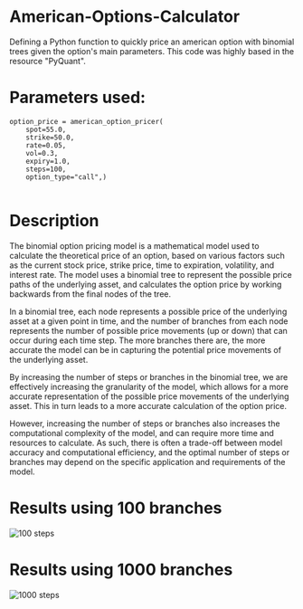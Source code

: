 # American-Options-Calculator
Defining a Python function to quickly price an american option with binomial trees given the option's main parameters. This code was highly based in the resource "PyQuant".


# Parameters used:

```
option_price = american_option_pricer(
    spot=55.0,
    strike=50.0,
    rate=0.05,
    vol=0.3,
    expiry=1.0,
    steps=100,
    option_type="call",)
    
```

# Description
The binomial option pricing model is a mathematical model used to calculate the theoretical price of an option, based on various factors such as the current stock price, strike price, time to expiration, volatility, and interest rate. The model uses a binomial tree to represent the possible price paths of the underlying asset, and calculates the option price by working backwards from the final nodes of the tree.

In a binomial tree, each node represents a possible price of the underlying asset at a given point in time, and the number of branches from each node represents the number of possible price movements (up or down) that can occur during each time step. The more branches there are, the more accurate the model can be in capturing the potential price movements of the underlying asset.

By increasing the number of steps or branches in the binomial tree, we are effectively increasing the granularity of the model, which allows for a more accurate representation of the possible price movements of the underlying asset. This in turn leads to a more accurate calculation of the option price.

However, increasing the number of steps or branches also increases the computational complexity of the model, and can require more time and resources to calculate. As such, there is often a trade-off between model accuracy and computational efficiency, and the optimal number of steps or branches may depend on the specific application and requirements of the model.

# Results using 100 branches

![100 steps](https://user-images.githubusercontent.com/82245658/233804036-45655e1f-b01c-40fe-b23c-c750e8ecb546.png)


# Results using 1000 branches
![1000 steps](https://user-images.githubusercontent.com/82245658/233804057-1c1f7139-4e38-42eb-ac05-5cade2cd359b.png)

